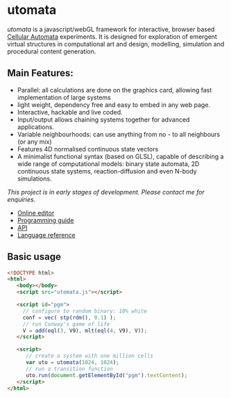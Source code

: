 
# utomata
<i>utomata</i> is a javascript/webGL framework for interactive, browser based [Cellular Automata](https://en.wikipedia.org/wiki/Cellular_automaton) experiments. It is designed for exploration of emergent virtual structures in computational art and design, modelling, simulation and procedural content generation.

## Main Features:
* Parallel: all calculations are done on the graphics card, allowing fast implementation of large systems
* light weight, dependency free and easy to embed in any web page.
* Interactive, hackable and live coded.
* Input/output allows chaining systems together for advanced applications.
* Variable neighbourhoods: can use anything from no - to all neighbours (or any mix)
* Features 4D normalised continuous state vectors
* A minimalist functional syntax (based on GLSL), capable of describing a wide range of computational models: binary state automata, 2D continuous state systems, reaction-diffusion and even N-body simulations.

*This project is in early stages of development. Please contact me for enquiries.*

* [Online editor](https://soogbet.github.io/utomata)
* [Programming guide](https://github.com/soogbet/utomata/wiki/Programming-guide)
* [API](https://github.com/soogbet/utomata/wiki/utomata-API)
* [Language reference](https://github.com/soogbet/utomata/wiki/Language-reference)

## Basic usage

```html
<!DOCTYPE html>
<html>
   <body></body>
   <script src="utomata.js"></script>

   <script id="pgm">
     // configure to random binary: 10% white
     conf = vec( stp(rdm(), 0.1) );
     // run Conway's game of life
     V = add(eql(3, V9), mlt(eql(4, V9), V));
   </script>

   <script>
      // create a system with one million cells
      var uto = utomata(1024, 1024);
      // run a transition function
      uto.run(document.getElementById("pgm").textContent);
   </script>
</html>
```
